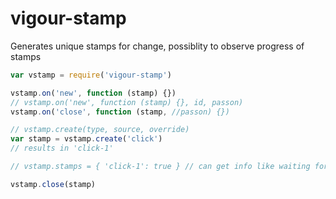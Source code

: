 # vigour-stamp
Generates unique stamps for change, possiblity to observe progress of stamps

```javascript
var vstamp = require('vigour-stamp')

vstamp.on('new', function (stamp) {})
// vstamp.on('new', function (stamp) {}, id, passon)
vstamp.on('close', function (stamp, //passon) {})

// vstamp.create(type, source, override)
var stamp = vstamp.create('click')
// results in 'click-1'

// vstamp.stamps = { 'click-1': true } // can get info like waiting for example

vstamp.close(stamp)
```
